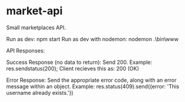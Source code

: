 # market-api
Small marketplaces API.

Run as dev:
npm start
Run as dev with nodemon:
nodemon .\bin\www


API Responses:

Success Response (no data to return): Send 200.
Example: res.sendstatus(200);
Client recieves this as: 200 (OK)

Error Response: Send the appropriate error code, along with an error message within an object.
Example: res.status(409).send({error: 'This username already exists.'})
